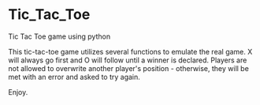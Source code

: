 # Tic_Tac_Toe
 Tic Tac Toe game using python

This tic-tac-toe game utilizes several functions to emulate the real game. X will always go first and O will follow until a winner is declared. Players are not allowed to overwrite another player's position - otherwise, they will be met with an error and asked to try again. 

Enjoy.
